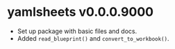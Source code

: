 # yamlsheets v0.0.0.9000

* Set up package with basic files and docs.
* Added `read_blueprint()` and `convert_to_workbook()`.
